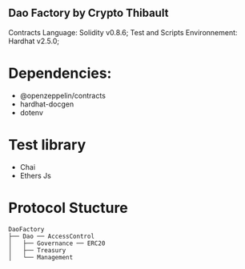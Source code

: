 ## Dao Factory by Crypto Thibault

Contracts Language: Solidity v0.8.6;
Test and Scripts Environnement: Hardhat v2.5.0;

# Dependencies:

- @openzeppelin/contracts
- hardhat-docgen
- dotenv

# Test library

- Chai
- Ethers Js

# Protocol Stucture

```
DaoFactory
├── Dao ── AccessControl
│   ├── Governance ── ERC20
│   ├── Treasury
│   └── Management
```
